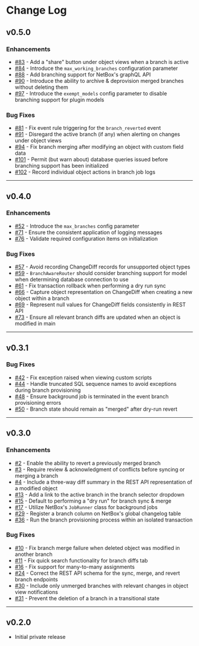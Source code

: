 # Change Log

## v0.5.0

### Enhancements

* [#83](https://github.com/netboxlabs/nbl-netbox-branching/issues/83) - Add a "share" button under object views when a branch is active
* [#84](https://github.com/netboxlabs/nbl-netbox-branching/issues/84) - Introduce the `max_working_branches` configuration parameter
* [#88](https://github.com/netboxlabs/nbl-netbox-branching/issues/88) - Add branching support for NetBox's graphQL API
* [#90](https://github.com/netboxlabs/nbl-netbox-branching/issues/90) - Introduce the ability to archive & deprovision merged branches without deleting them
* [#97](https://github.com/netboxlabs/nbl-netbox-branching/issues/97) - Introduce the `exempt_models` config parameter to disable branching support for plugin models

### Bug Fixes

* [#81](https://github.com/netboxlabs/nbl-netbox-branching/issues/81) - Fix event rule triggering for the `branch_reverted` event
* [#91](https://github.com/netboxlabs/nbl-netbox-branching/issues/91) - Disregard the active branch (if any) when alerting on changes under object views
* [#94](https://github.com/netboxlabs/nbl-netbox-branching/issues/94) - Fix branch merging after modifying an object with custom field data
* [#101](https://github.com/netboxlabs/nbl-netbox-branching/issues/101) - Permit (but warn about) database queries issued before branching support has been initialized
* [#102](https://github.com/netboxlabs/nbl-netbox-branching/issues/102) - Record individual object actions in branch job logs

---

## v0.4.0

### Enhancements

* [#52](https://github.com/netboxlabs/nbl-netbox-branching/issues/52) - Introduce the `max_branches` config parameter
* [#71](https://github.com/netboxlabs/nbl-netbox-branching/issues/71) - Ensure the consistent application of logging messages
* [#76](https://github.com/netboxlabs/nbl-netbox-branching/issues/76) - Validate required configuration items on initialization

### Bug Fixes

* [#57](https://github.com/netboxlabs/nbl-netbox-branching/issues/57) - Avoid recording ChangeDiff records for unsupported object types
* [#59](https://github.com/netboxlabs/nbl-netbox-branching/issues/59) - `BranchAwareRouter` should consider branching support for model when determining database connection to use
* [#61](https://github.com/netboxlabs/nbl-netbox-branching/issues/61) - Fix transaction rollback when performing a dry run sync
* [#66](https://github.com/netboxlabs/nbl-netbox-branching/issues/66) - Capture object representation on ChangeDiff when creating a new object within a branch
* [#69](https://github.com/netboxlabs/nbl-netbox-branching/issues/69) - Represent null values for ChangeDiff fields consistently in REST API
* [#73](https://github.com/netboxlabs/nbl-netbox-branching/issues/73) - Ensure all relevant branch diffs are updated when an object is modified in main

---

## v0.3.1

### Bug Fixes

* [#42](https://github.com/netboxlabs/nbl-netbox-branching/issues/42) - Fix exception raised when viewing custom scripts
* [#44](https://github.com/netboxlabs/nbl-netbox-branching/issues/44) - Handle truncated SQL sequence names to avoid exceptions during branch provisioning
* [#48](https://github.com/netboxlabs/nbl-netbox-branching/issues/48) - Ensure background job is terminated in the event branch provisioning errors
* [#50](https://github.com/netboxlabs/nbl-netbox-branching/issues/50) - Branch state should remain as "merged" after dry-run revert

---

## v0.3.0

### Enhancements

* [#2](https://github.com/netboxlabs/nbl-netbox-branching/issues/2) - Enable the ability to revert a previously merged branch
* [#3](https://github.com/netboxlabs/nbl-netbox-branching/issues/3) - Require review & acknowledgment of conflicts before syncing or merging a branch
* [#4](https://github.com/netboxlabs/nbl-netbox-branching/issues/4) - Include a three-way diff summary in the REST API representation of a modified object
* [#13](https://github.com/netboxlabs/nbl-netbox-branching/issues/13) - Add a link to the active branch in the branch selector dropdown
* [#15](https://github.com/netboxlabs/nbl-netbox-branching/issues/15) - Default to performing a "dry run" for branch sync & merge
* [#17](https://github.com/netboxlabs/nbl-netbox-branching/issues/17) - Utilize NetBox's `JobRunner` class for background jobs
* [#29](https://github.com/netboxlabs/nbl-netbox-branching/issues/29) - Register a branch column on NetBox's global changelog table
* [#36](https://github.com/netboxlabs/nbl-netbox-branching/issues/36) - Run the branch provisioning process within an isolated transaction

### Bug Fixes

* [#10](https://github.com/netboxlabs/nbl-netbox-branching/issues/10) - Fix branch merge failure when deleted object was modified in another branch
* [#11](https://github.com/netboxlabs/nbl-netbox-branching/issues/11) - Fix quick search functionality for branch diffs tab
* [#16](https://github.com/netboxlabs/nbl-netbox-branching/issues/16) - Fix support for many-to-many assignments
* [#24](https://github.com/netboxlabs/nbl-netbox-branching/issues/24) - Correct the REST API schema for the sync, merge, and revert branch endpoints
* [#30](https://github.com/netboxlabs/nbl-netbox-branching/issues/30) - Include only unmerged branches with relevant changes in object view notifications
* [#31](https://github.com/netboxlabs/nbl-netbox-branching/issues/31) - Prevent the deletion of a branch in a transitional state

---

## v0.2.0

* Initial private release
